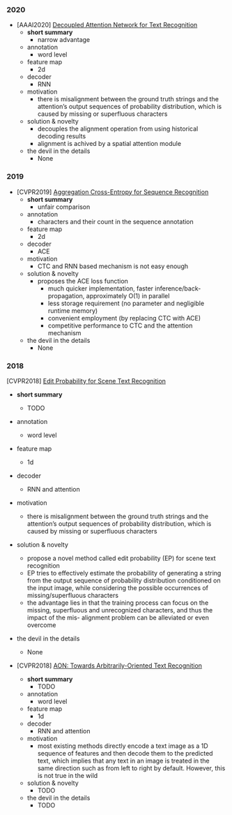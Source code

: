 
### 2020
- [AAAI2020] [Decoupled Attention Network for Text Recognition](https://arxiv.org/abs/1912.10205)
  - **short summary**
    - narrow advantage
  - annotation
    - word level
  - feature map
    - 2d
  - decoder
    - RNN
  - motivation
    - there is misalignment between the ground truth strings and the attention’s output sequences of probability distribution, which is caused by missing or superfluous characters
  - solution & novelty
    - decouples the alignment operation from using historical decoding results
    - alignment is achived by a spatial attention module
  - the devil in the details
    - None

### 2019
- [CVPR2019] [Aggregation Cross-Entropy for Sequence Recognition](https://arxiv.org/abs/1904.08364)
  - **short summary**
    - unfair comparison
  - annotation
    - characters and their count in the sequence annotation
  - feature map
    - 2d
  - decoder
    - ACE
  - motivation
    - CTC and RNN based mechanism is not easy enough
  - solution & novelty
    - proposes the ACE loss function
      - much quicker implementation, faster inference/back-propagation, approximately O(1) in parallel
      - less storage requirement (no parameter and negligible runtime memory)
      - convenient employment (by replacing CTC with ACE)
      - competitive performance to CTC and the attention mechanism
  - the devil in the details
    - None
    
### 2018
[CVPR2018] [Edit Probability for Scene Text Recognition](https://arxiv.org/abs/1805.03384)
  - **short summary**
    - TODO
  - annotation
    - word level
  - feature map
    - 1d
  - decoder
    - RNN and attention
  - motivation
    - there is misalignment between the ground truth strings and the attention’s output sequences of probability distribution, which is caused by missing or superfluous characters
  - solution & novelty
    - propose a novel method called edit probability (EP) for scene text recognition
    - EP tries to effectively estimate the probability of generating a string from the output sequence of probability distribution conditioned on the input image, while considering the possible occurrences of missing/superfluous characters
    - the advantage lies in that the training process can focus on the missing, superfluous and unrecognized characters, and thus the impact of the mis- alignment problem can be alleviated or even overcome
  - the devil in the details
    - None
    
- [CVPR2018] [AON: Towards Arbitrarily-Oriented Text Recognition](https://arxiv.org/abs/1711.04226)
  - **short summary**
    - TODO
  - annotation
    - word level
  - feature map
    - 1d
  - decoder
    - RNN and attention
  - motivation
    - most existing methods directly encode a text image as a 1D sequence of features and then decode them to the predicted text, which implies that any text in an image is treated in the same direction such as from left to right by default. However, this is not true in the wild
  - solution & novelty
    - TODO
  - the devil in the details
    - TODO

